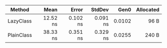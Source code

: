 
|     Method |     Mean |    Error |   StdDev |   Gen0 | Allocated |
|----------- |---------:|---------:|---------:|-------:|----------:|
|  LazyClass | 12.52 ns | 0.102 ns | 0.091 ns | 0.0102 |      96 B |
| PlainClass | 38.33 ns | 0.351 ns | 0.329 ns | 0.0255 |     240 B |
